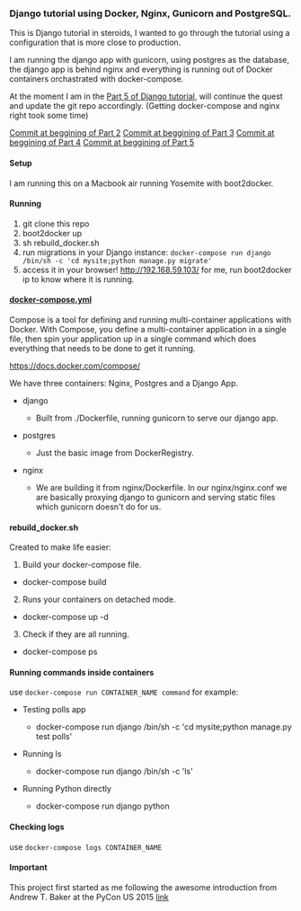 ### Django tutorial using Docker, Nginx, Gunicorn and PostgreSQL.

This is Django tutorial in steroids, I wanted to go through the tutorial using a configuration that is more close to production.

I am running the django app with gunicorn, using postgres as the database, the django app is behind nginx and everything is running out of Docker containers orchastrated with docker-compose.

At the moment I am in the [Part 5 of Django tutorial](https://docs.djangoproject.com/en/1.8/intro/tutorial05/), will continue the quest and update the git repo accordingly. (Getting docker-compose and nginx right took some time)

[Commit at beggining of Part 2](https://github.com/andrecp/django-tutorial-docker-nginx-postgres/commit/24def5c2e962e74fd41132fb8caef5ef5d9a92f5)
[Commit at beggining of Part 3](https://github.com/andrecp/django-tutorial-docker-nginx-postgres/commit/3a9bb28648f7fe84675fba6e50c36968d5e22cf5)
[Commit at beggining of Part 4](https://github.com/andrecp/django-tutorial-docker-nginx-postgres/commit/fda3c34191574867cd07b8c5006f7d1ff6188f52)
[Commit at beggining of Part 5](https://github.com/andrecp/django-tutorial-docker-nginx-postgres/commit/186309a739908cd2b498aad540c95acf41230f93)

#### Setup
I am running this on a Macbook air running Yosemite with boot2docker.

#### Running
1. git clone this repo
2. boot2docker up
3. sh rebuild_docker.sh
4. run migrations in your Django instance: ```docker-compose run django /bin/sh -c 'cd mysite;python manage.py migrate'```
5. access it in your browser! http://192.168.59.103/ for me, run boot2docker ip to know where it is running.

#### [docker-compose.yml](https://github.com/andrecp/django-tutorial-docker-nginx-postgres/blob/master/docker-compose.yml)
Compose is a tool for defining and running multi-container applications with Docker. With Compose, you define a multi-container application in a single file, then spin your application up in a single command which does everything that needs to be done to get it running.

https://docs.docker.com/compose/

We have three containers: Nginx, Postgres and a Django App.

* django

  - Built from ./Dockerfile, running gunicorn to serve our django app.

* postgres
    - Just the basic image from DockerRegistry.

* nginx
    - We are building it from nginx/Dockerfile. In our nginx/nginx.conf we are basically proxying django to gunicorn and serving static files which gunicorn doesn't do for us.

#### rebuild_docker.sh
Created to make life easier:

1. Build your docker-compose file.
  - docker-compose build

2. Runs your containers on detached mode.
  - docker-compose up -d

3. Check if they are all running.
  - docker-compose ps

#### Running commands inside containers
use ```docker-compose run CONTAINER_NAME command``` for example:

* Testing polls app
  - docker-compose run django /bin/sh -c 'cd mysite;python manage.py test polls'

* Running ls
  - docker-compose run django /bin/sh -c 'ls'

* Running Python directly
  - docker-compose run django python

#### Checking logs
use ```docker-compose logs CONTAINER_NAME```

#### Important
This project first started as me following the awesome introduction from Andrew T. Baker at the PyCon US 2015 [link](http://docker.atbaker.me/)


